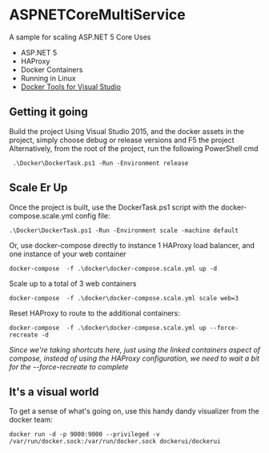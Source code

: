 # ASPNETCoreMultiService
A sample for scaling ASP.NET 5 Core
Uses 
- ASP.NET 5
- HAProxy
- Docker Containers
- Running in Linux
- [Docker Tools for Visual Studio](http://aka.ms/DockerToolsForVS)
 

## Getting it going ##
Build the project
Using Visual Studio 2015, and the docker assets in the project, simply choose debug or release versions and F5 the project
Alternatively, from the root of the project, run the following PowerShell cmd

```  .\Docker\DockerTask.ps1 -Run -Environment release ```

## Scale Er Up ###
Once the project is built, use the DockerTask.ps1 script with the docker-compose.scale.yml config file:

``` .\Docker\DockerTask.ps1 -Run -Environment scale -machine default ```

Or, use docker-compose directly to instance 1 HAProxy load balancer, and one instance of your web container

``` docker-compose  -f .\docker\docker-compose.scale.yml up -d ```

Scale up to a total of 3 web containers

``` docker-compose  -f .\docker\docker-compose.scale.yml scale web=3 ```

Reset HAProxy to route to the additional containers:

``` docker-compose  -f .\docker\docker-compose.scale.yml up --force-recreate -d ```

*Since we're taking shortcuts here, just using the linked containers aspect of compose, instead of using the HAProxy configuration, we need to wait a bit for the --force-recreate to complete*

## It's a visual world ##
To get a sense of what's going on, use this handy dandy visualizer from the docker team:

``` docker run -d -p 9000:9000 --privileged -v /var/run/docker.sock:/var/run/docker.sock dockerui/dockerui ```
